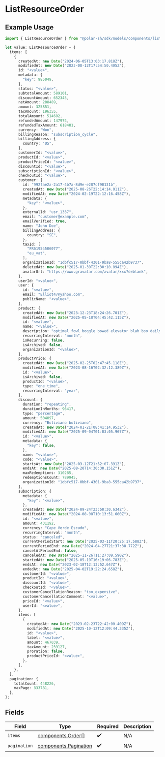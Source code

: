 # ListResourceOrder

## Example Usage

```typescript
import { ListResourceOrder } from "@polar-sh/sdk/models/components/listresourceorder.js";

let value: ListResourceOrder = {
  items: [
    {
      createdAt: new Date("2024-06-05T13:03:17.818Z"),
      modifiedAt: new Date("2023-08-12T17:54:50.405Z"),
      id: "<value>",
      metadata: {
        "key": 985049,
      },
      status: "<value>",
      subtotalAmount: 589101,
      discountAmount: 652345,
      netAmount: 288489,
      amount: 325851,
      taxAmount: 196355,
      totalAmount: 514602,
      refundedAmount: 147974,
      refundedTaxAmount: 618481,
      currency: "Won",
      billingReason: "subscription_cycle",
      billingAddress: {
        country: "US",
      },
      customerId: "<value>",
      productId: "<value>",
      productPriceId: "<value>",
      discountId: "<value>",
      subscriptionId: "<value>",
      checkoutId: "<value>",
      customer: {
        id: "992fae2a-2a17-4b7a-8d9e-e287cf90131b",
        createdAt: new Date("2025-08-26T22:14:14.011Z"),
        modifiedAt: new Date("2024-02-19T22:12:16.458Z"),
        metadata: {
          "key": "<value>",
        },
        externalId: "usr_1337",
        email: "customer@example.com",
        emailVerified: true,
        name: "John Doe",
        billingAddress: {
          country: "SE",
        },
        taxId: [
          "FR61954506077",
          "eu_vat",
        ],
        organizationId: "1dbfc517-0bbf-4301-9ba8-555ca42b9737",
        deletedAt: new Date("2025-01-30T22:30:10.094Z"),
        avatarUrl: "https://www.gravatar.com/avatar/xxx?d=blank",
      },
      userId: "<value>",
      user: {
        id: "<value>",
        email: "Elliot47@yahoo.com",
        publicName: "<value>",
      },
      product: {
        createdAt: new Date("2023-12-23T18:24:26.701Z"),
        modifiedAt: new Date("2025-05-18T04:45:42.115Z"),
        id: "<value>",
        name: "<value>",
        description: "optimal fowl boggle bowed elevator blah boo daily ugh",
        recurringInterval: "month",
        isRecurring: false,
        isArchived: false,
        organizationId: "<value>",
      },
      productPrice: {
        createdAt: new Date("2025-02-25T02:47:45.118Z"),
        modifiedAt: new Date("2023-08-16T02:32:12.389Z"),
        id: "<value>",
        isArchived: false,
        productId: "<value>",
        type: "one_time",
        recurringInterval: "year",
      },
      discount: {
        duration: "repeating",
        durationInMonths: 96417,
        type: "percentage",
        amount: 504097,
        currency: "Boliviano boliviano",
        createdAt: new Date("2024-01-21T08:41:14.953Z"),
        modifiedAt: new Date("2025-09-04T01:03:05.967Z"),
        id: "<value>",
        metadata: {
          "key": false,
        },
        name: "<value>",
        code: "<value>",
        startsAt: new Date("2025-03-12T21:52:07.391Z"),
        endsAt: new Date("2025-08-20T14:30:30.151Z"),
        maxRedemptions: 310285,
        redemptionsCount: 789945,
        organizationId: "1dbfc517-0bbf-4301-9ba8-555ca42b9737",
      },
      subscription: {
        metadata: {
          "key": "<value>",
        },
        createdAt: new Date("2024-09-24T23:50:30.634Z"),
        modifiedAt: new Date("2024-08-08T10:13:51.600Z"),
        id: "<value>",
        amount: 431192,
        currency: "Cape Verde Escudo",
        recurringInterval: "month",
        status: "canceled",
        currentPeriodStart: new Date("2025-03-11T20:25:17.588Z"),
        currentPeriodEnd: new Date("2024-04-27T21:37:38.772Z"),
        cancelAtPeriodEnd: false,
        canceledAt: new Date("2025-11-26T11:27:09.590Z"),
        startedAt: new Date("2025-05-10T16:19:06.783Z"),
        endsAt: new Date("2023-02-18T12:13:52.647Z"),
        endedAt: new Date("2025-04-02T19:22:24.658Z"),
        customerId: "<value>",
        productId: "<value>",
        discountId: "<value>",
        checkoutId: "<value>",
        customerCancellationReason: "too_expensive",
        customerCancellationComment: "<value>",
        priceId: "<value>",
        userId: "<value>",
      },
      items: [
        {
          createdAt: new Date("2023-02-23T22:42:00.409Z"),
          modifiedAt: new Date("2025-10-12T12:09:44.335Z"),
          id: "<value>",
          label: "<value>",
          amount: 467039,
          taxAmount: 239127,
          proration: false,
          productPriceId: "<value>",
        },
      ],
    },
  ],
  pagination: {
    totalCount: 448226,
    maxPage: 833781,
  },
};
```

## Fields

| Field                                                          | Type                                                           | Required                                                       | Description                                                    |
| -------------------------------------------------------------- | -------------------------------------------------------------- | -------------------------------------------------------------- | -------------------------------------------------------------- |
| `items`                                                        | [components.Order](../../models/components/order.md)[]         | :heavy_check_mark:                                             | N/A                                                            |
| `pagination`                                                   | [components.Pagination](../../models/components/pagination.md) | :heavy_check_mark:                                             | N/A                                                            |